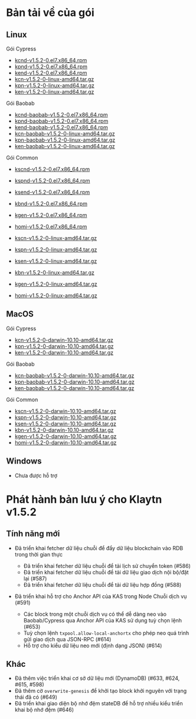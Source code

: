 # Bản tải về của gói <a id="package-downloads"></a>

## Linux <a id="linux"></a>

Gói Cypress
- [kcnd-v1.5.2-0.el7.x86_64.rpm](http://packages.klaytn.net/klaytn/v1.5.2/kcnd-v1.5.2-0.el7.x86_64.rpm)
- [kpnd-v1.5.2-0.el7.x86_64.rpm](http://packages.klaytn.net/klaytn/v1.5.2/kpnd-v1.5.2-0.el7.x86_64.rpm)
- [kend-v1.5.2-0.el7.x86_64.rpm](http://packages.klaytn.net/klaytn/v1.5.2/kend-v1.5.2-0.el7.x86_64.rpm)
- [kcn-v1.5.2-0-linux-amd64.tar.gz](http://packages.klaytn.net/klaytn/v1.5.2/kcn-v1.5.2-0-linux-amd64.tar.gz)
- [kpn-v1.5.2-0-linux-amd64.tar.gz](http://packages.klaytn.net/klaytn/v1.5.2/kpn-v1.5.2-0-linux-amd64.tar.gz)
- [ken-v1.5.2-0-linux-amd64.tar.gz](http://packages.klaytn.net/klaytn/v1.5.2/ken-v1.5.2-0-linux-amd64.tar.gz)

Gói Baobab
- [kcnd-baobab-v1.5.2-0.el7.x86_64.rpm](http://packages.klaytn.net/klaytn/v1.5.2/kcnd-baobab-v1.5.2-0.el7.x86_64.rpm)
- [kpnd-baobab-v1.5.2-0.el7.x86_64.rpm](http://packages.klaytn.net/klaytn/v1.5.2/kpnd-baobab-v1.5.2-0.el7.x86_64.rpm)
- [kend-baobab-v1.5.2-0.el7.x86_64.rpm](http://packages.klaytn.net/klaytn/v1.5.2/kend-baobab-v1.5.2-0.el7.x86_64.rpm)
- [kcn-baobab-v1.5.2-0-linux-amd64.tar.gz](http://packages.klaytn.net/klaytn/v1.5.2/kcn-baobab-v1.5.2-0-linux-amd64.tar.gz)
- [kpn-baobab-v1.5.2-0-linux-amd64.tar.gz](http://packages.klaytn.net/klaytn/v1.5.2/kpn-baobab-v1.5.2-0-linux-amd64.tar.gz)
- [ken-baobab-v1.5.2-0-linux-amd64.tar.gz](http://packages.klaytn.net/klaytn/v1.5.2/ken-baobab-v1.5.2-0-linux-amd64.tar.gz)

Gói Common
- [kscnd-v1.5.2-0.el7.x86_64.rpm](http://packages.klaytn.net/klaytn/v1.5.2/kscnd-v1.5.2-0.el7.x86_64.rpm)
- [kspnd-v1.5.2-0.el7.x86_64.rpm](http://packages.klaytn.net/klaytn/v1.5.2/kspnd-v1.5.2-0.el7.x86_64.rpm)
- [ksend-v1.5.2-0.el7.x86_64.rpm](http://packages.klaytn.net/klaytn/v1.5.2/ksend-v1.5.2-0.el7.x86_64.rpm)
- [kbnd-v1.5.2-0.el7.x86_64.rpm](http://packages.klaytn.net/klaytn/v1.5.2/kbnd-v1.5.2-0.el7.x86_64.rpm)
- [kgen-v1.5.2-0.el7.x86_64.rpm](http://packages.klaytn.net/klaytn/v1.5.2/kgen-v1.5.2-0.el7.x86_64.rpm)
- [homi-v1.5.2-0.el7.x86_64.rpm](http://packages.klaytn.net/klaytn/v1.5.2/homi-v1.5.2-0.el7.x86_64.rpm)

- [kscn-v1.5.2-0-linux-amd64.tar.gz](http://packages.klaytn.net/klaytn/v1.5.2/kscn-v1.5.2-0-linux-amd64.tar.gz)
- [kspn-v1.5.2-0-linux-amd64.tar.gz](http://packages.klaytn.net/klaytn/v1.5.2/kspn-v1.5.2-0-linux-amd64.tar.gz)
- [ksen-v1.5.2-0-linux-amd64.tar.gz](http://packages.klaytn.net/klaytn/v1.5.2/ksen-v1.5.2-0-linux-amd64.tar.gz)
- [kbn-v1.5.2-0-linux-amd64.tar.gz](http://packages.klaytn.net/klaytn/v1.5.2/kbn-v1.5.2-0-linux-amd64.tar.gz)
- [kgen-v1.5.2-0-linux-amd64.tar.gz](http://packages.klaytn.net/klaytn/v1.5.2/kgen-v1.5.2-0-linux-amd64.tar.gz)
- [homi-v1.5.2-0-linux-amd64.tar.gz](http://packages.klaytn.net/klaytn/v1.5.2/homi-v1.5.2-0-linux-amd64.tar.gz)


## MacOS <a id="macos"></a>

Gói Cypress
- [kcn-v1.5.2-0-darwin-10.10-amd64.tar.gz](http://packages.klaytn.net/klaytn/v1.5.2/kcn-v1.5.2-0-darwin-10.10-amd64.tar.gz)
- [kpn-v1.5.2-0-darwin-10.10-amd64.tar.gz](http://packages.klaytn.net/klaytn/v1.5.2/kpn-v1.5.2-0-darwin-10.10-amd64.tar.gz)
- [ken-v1.5.2-0-darwin-10.10-amd64.tar.gz](http://packages.klaytn.net/klaytn/v1.5.2/ken-v1.5.2-0-darwin-10.10-amd64.tar.gz)

Gói Baobab
- [kcn-baobab-v1.5.2-0-darwin-10.10-amd64.tar.gz](http://packages.klaytn.net/klaytn/v1.5.2/kcn-baobab-v1.5.2-0-darwin-10.10-amd64.tar.gz)
- [kpn-baobab-v1.5.2-0-darwin-10.10-amd64.tar.gz](http://packages.klaytn.net/klaytn/v1.5.2/kpn-baobab-v1.5.2-0-darwin-10.10-amd64.tar.gz)
- [ken-baobab-v1.5.2-0-darwin-10.10-amd64.tar.gz](http://packages.klaytn.net/klaytn/v1.5.2/ken-baobab-v1.5.2-0-darwin-10.10-amd64.tar.gz)

Gói Common
- [kscn-v1.5.2-0-darwin-10.10-amd64.tar.gz](http://packages.klaytn.net/klaytn/v1.5.2/kscn-v1.5.2-0-darwin-10.10-amd64.tar.gz)
- [kspn-v1.5.2-0-darwin-10.10-amd64.tar.gz](http://packages.klaytn.net/klaytn/v1.5.2/kspn-v1.5.2-0-darwin-10.10-amd64.tar.gz)
- [ksen-v1.5.2-0-darwin-10.10-amd64.tar.gz](http://packages.klaytn.net/klaytn/v1.5.2/ksen-v1.5.2-0-darwin-10.10-amd64.tar.gz)
- [kbn-v1.5.2-0-darwin-10.10-amd64.tar.gz](http://packages.klaytn.net/klaytn/v1.5.2/kbn-v1.5.2-0-darwin-10.10-amd64.tar.gz)
- [kgen-v1.5.2-0-darwin-10.10-amd64.tar.gz](http://packages.klaytn.net/klaytn/v1.5.2/kgen-v1.5.2-0-darwin-10.10-amd64.tar.gz)
- [homi-v1.5.2-0-darwin-10.10-amd64.tar.gz](http://packages.klaytn.net/klaytn/v1.5.2/homi-v1.5.2-0-darwin-10.10-amd64.tar.gz)


## Windows <a id="windows"></a>

- Chưa được hỗ trợ


# Phát hành bản lưu ý cho Klaytn v1.5.2 <a id="release-notes-for-klaytn-v1-5-2"></a>

## Tính năng mới
- Đã triển khai fetcher dữ liệu chuỗi để đẩy dữ liệu blockchain vào RDB trong thời gian thực
  - Đã triển khai fetcher dữ liệu chuỗi để tải lịch sử chuyển token (#586)
  - Đã triển khai fetcher dữ liệu chuỗi để tải dữ liệu giao dịch nội bộ/đặt lại (#587)
  - Đã triển khai fetcher dữ liệu chuỗi để tải dữ liệu hợp đồng (#588)

- Đã triển khai hỗ trợ cho Anchor API của KAS trong Node Chuỗi dịch vụ (#591)
  - Các block trong một chuỗi dịch vụ có thể dễ dàng neo vào Baobab/Cypress qua Anchor API của KAS sử dụng tuỳ chọn lệnh (#653)
  - Tuỳ chọn lệnh `txpool.allow-local-anchortx` cho phép neo quá trình gửi giao dịch qua JSON-RPC (#614)
  - Hỗ trợ cho kiểu dữ liệu neo mới (định dạng JSON) (#614)

## Khác
- Đã thêm việc triển khai cơ sở dữ liệu mới (DynamoDB) (#633, #624, #615, #598)
- Đã thêm cờ `overwrite-genesis` để khởi tạo block khởi nguyên với trạng thái đã có (#649)
- Đã triển khai giao diện bộ nhớ đệm stateDB để hỗ trợ nhiều kiểu triển khai bộ nhớ đệm (#646)

